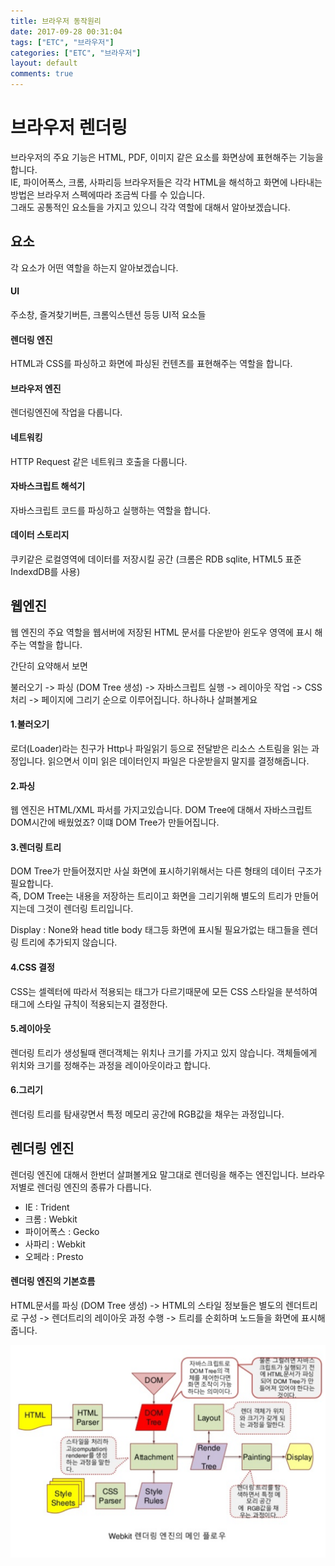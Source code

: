 ```yaml
---
title: 브라우저 동작원리
date: 2017-09-28 00:31:04
tags: ["ETC", "브라우저"]
categories: ["ETC", "브라우저"]
layout: default
comments: true
---
```


# 브라우저 렌더링 
브라우저의 주요 기능은 HTML, PDF, 이미지 같은 요소를 화면상에 표현해주는 기능을합니다.    
IE, 파이어폭스, 크롬, 사파리등 브라우저들은 각각 HTML을 해석하고 화면에 나타내는방법은 브라우저 스펙에따라 조금씩 다를 수 있습니다.  
그래도 공통적인 요소들을 가지고 있으니 각각 역할에 대해서 알아보겠습니다. 

## 요소 
각 요소가 어떤 역할을 하는지 알아보겠습니다.
#### UI 
주소창, 즐겨찾기버튼, 크롬익스텐션 등등 UI적 요소들

#### 렌더링 엔진 
HTML과 CSS를 파싱하고 화면에 파싱된 컨텐츠를 표현해주는 역할을 합니다.

#### 브라우저 엔진 
렌더링엔진에 작업을 다룹니다.  

#### 네트워킹
HTTP Request 같은 네트워크 호출을 다룹니다.

#### 자바스크립트 해석기
자바스크립트 코드를 파싱하고 실행하는 역할을 합니다.

#### 데이터 스토리지 
쿠키같은 로컬영역에 데이터를 저장시킬 공간 (크롬은 RDB sqlite, HTML5 표준 IndexdDB를 사용)


## 웹엔진
웹 엔진의 주요 역할을 웹서버에 저장된 HTML 문서를 다운받아 윈도우 영역에 표시 해주는 역할을 합니다.   

간단히 요약해서 보면    

불러오기 -> 파싱 (DOM Tree 생성) -> 자바스크립트 실행 -> 레이아웃 작업 -> CSS 처리 -> 페이지에 그리기 순으로 이루어집니다. 하나하나 살펴볼게요  

#### 1.불러오기
로더(Loader)라는 친구가 Http나 파일읽기 등으로 전달받은 리소스 스트림을 읽는 과정입니다. 읽으면서 이미 읽은 데이터인지 파일은 다운받을지 말지를 결정해줍니다.     
 
#### 2.파싱
웹 엔진은 HTML/XML 파서를 가지고있습니다. DOM Tree에 대해서 자바스크립트 DOM시간에 배웠었죠? 이떄 DOM Tree가 만들어집니다. 
 
#### 3.렌더링 트리 
DOM Tree가 만들어졌지만 사실 화면에 표시하기위해서는 다른 형태의 데이터 구조가 필요합니다.   
즉, DOM Tree는 내용을 저장하는 트리이고 화면을 그리기위해 별도의 트리가 만들어지는데 그것이 렌더링 트리입니다.

Display : None와 head title body 태그등 화면에 표시될 필요가없는 태그들을 렌더링 트리에 추가되지 않습니다.

#### 4.CSS 결정 
CSS는 셀렉터에 따라서 적용되는 태그가 다르기때문에 모든 CSS 스타일을 분석하여 태그에 스타일 규칙이 적용되는지 결정한다.

#### 5.레이아웃 
렌더링 트리가 생성될때 랜더객체는 위치나 크기를 가지고 있지 않습니다. 객체들에게 위치와 크기를 정해주는 과정을 레이아웃이라고 합니다.

#### 6.그리기 
렌더링 트리를 탐새갛면서 특정 메모리 공간에 RGB값을 채우는 과정입니다.

## 렌더링 엔진
렌더링 엔진에 대해서 한번더 살펴볼게요 말그대로 렌더링을 해주는 엔진입니다. 브라우저별로 렌더링 엔진의 종류가 다릅니다.

- IE : Trident
- 크롬 : Webkit
- 파이어폭스 : Gecko
- 사파리 : Webkit
- 오페라 : Presto

#### 렌더링 엔진의 기본흐름
HTML문서를 파싱 (DOM Tree 생성) -> HTML의 스타일 정보들은 별도의 렌더트리로 구성 -> 렌더트리의 레이아웃 과정 수행 -> 트리를 순회하며 노드들을 화면에 표시해줍니다.
 
![브라우저](./browser.png)
 
 